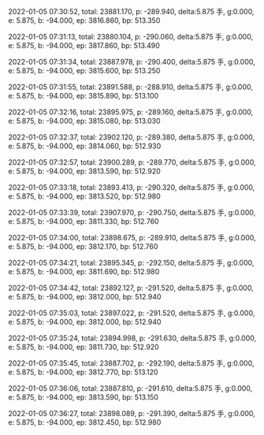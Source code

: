 2022-01-05 07:30:52, total: 23881.170, p: -289.940, delta:5.875 手, g:0.000, e: 5.875, b: -94.000, ep: 3816.860, bp: 513.350

2022-01-05 07:31:13, total: 23880.104, p: -290.060, delta:5.875 手, g:0.000, e: 5.875, b: -94.000, ep: 3817.860, bp: 513.490

2022-01-05 07:31:34, total: 23887.978, p: -290.400, delta:5.875 手, g:0.000, e: 5.875, b: -94.000, ep: 3815.600, bp: 513.250

2022-01-05 07:31:55, total: 23891.588, p: -288.910, delta:5.875 手, g:0.000, e: 5.875, b: -94.000, ep: 3815.890, bp: 513.100

2022-01-05 07:32:16, total: 23895.975, p: -289.160, delta:5.875 手, g:0.000, e: 5.875, b: -94.000, ep: 3815.080, bp: 513.030

2022-01-05 07:32:37, total: 23902.120, p: -289.380, delta:5.875 手, g:0.000, e: 5.875, b: -94.000, ep: 3814.060, bp: 512.930

2022-01-05 07:32:57, total: 23900.289, p: -289.770, delta:5.875 手, g:0.000, e: 5.875, b: -94.000, ep: 3813.590, bp: 512.920

2022-01-05 07:33:18, total: 23893.413, p: -290.320, delta:5.875 手, g:0.000, e: 5.875, b: -94.000, ep: 3813.520, bp: 512.980

2022-01-05 07:33:39, total: 23907.970, p: -290.750, delta:5.875 手, g:0.000, e: 5.875, b: -94.000, ep: 3811.330, bp: 512.760

2022-01-05 07:34:00, total: 23898.675, p: -289.910, delta:5.875 手, g:0.000, e: 5.875, b: -94.000, ep: 3812.170, bp: 512.760

2022-01-05 07:34:21, total: 23895.345, p: -292.150, delta:5.875 手, g:0.000, e: 5.875, b: -94.000, ep: 3811.690, bp: 512.980

2022-01-05 07:34:42, total: 23892.127, p: -291.520, delta:5.875 手, g:0.000, e: 5.875, b: -94.000, ep: 3812.000, bp: 512.940

2022-01-05 07:35:03, total: 23897.022, p: -291.520, delta:5.875 手, g:0.000, e: 5.875, b: -94.000, ep: 3812.000, bp: 512.940

2022-01-05 07:35:24, total: 23894.998, p: -291.630, delta:5.875 手, g:0.000, e: 5.875, b: -94.000, ep: 3811.730, bp: 512.920

2022-01-05 07:35:45, total: 23887.702, p: -292.190, delta:5.875 手, g:0.000, e: 5.875, b: -94.000, ep: 3812.770, bp: 513.120

2022-01-05 07:36:06, total: 23887.810, p: -291.610, delta:5.875 手, g:0.000, e: 5.875, b: -94.000, ep: 3813.590, bp: 513.150

2022-01-05 07:36:27, total: 23898.089, p: -291.390, delta:5.875 手, g:0.000, e: 5.875, b: -94.000, ep: 3812.450, bp: 512.980
